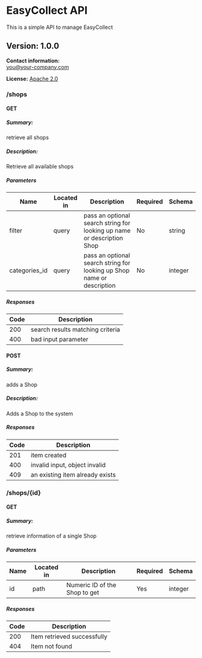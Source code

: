# EasyCollect API
This is a simple API to manage EasyCollect

## Version: 1.0.0

**Contact information:**  
you@your-company.com  

**License:** [Apache 2.0](http://www.apache.org/licenses/LICENSE-2.0.html)

### /shops

#### GET
##### Summary:

retrieve all shops

##### Description:

Retrieve all available shops

##### Parameters

| Name | Located in | Description | Required | Schema |
| ---- | ---------- | ----------- | -------- | ---- |
| filter | query | pass an optional search string for looking up name or description Shop | No | string |
| categories_id | query | pass an optional search string for looking up Shop name or description | No | integer |

##### Responses

| Code | Description |
| ---- | ----------- |
| 200 | search results matching criteria |
| 400 | bad input parameter |

#### POST
##### Summary:

adds a Shop

##### Description:

Adds a Shop to the system

##### Responses

| Code | Description |
| ---- | ----------- |
| 201 | item created |
| 400 | invalid input, object invalid |
| 409 | an existing item already exists |

### /shops/{id}

#### GET
##### Summary:

retrieve information of a single Shop

##### Parameters

| Name | Located in | Description | Required | Schema |
| ---- | ---------- | ----------- | -------- | ---- |
| id | path | Numeric ID of the Shop to get | Yes | integer |

##### Responses

| Code | Description |
| ---- | ----------- |
| 200 | Item retrieved successfully |
| 404 | Item not found |
